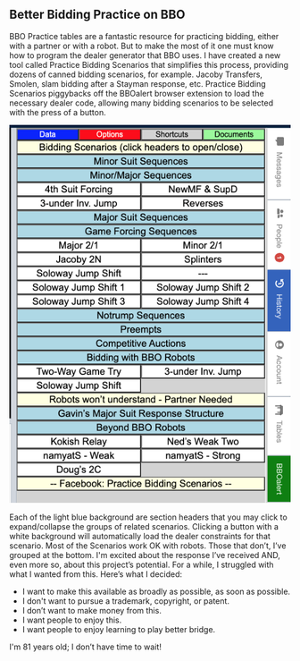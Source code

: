 ## Better Bidding Practice on BBO

BBO Practice tables are a fantastic resource for practicing bidding, either with a partner or with a robot. But to make the most of it one must know how to program the dealer generator that BBO uses. I have created a new tool called Practice Bidding Scenarios that simplifies this process, providing dozens of canned bidding scenarios, for example. Jacoby Transfers, Smolen, slam bidding after a Stayman response, etc. Practice Bidding Scenarios piggybacks off the BBOalert browser extension to load the necessary dealer code, allowing many bidding scenarios to be selected with the press of a button.  

![](/images/PBS-Shortcuts.png)

Each of the light blue background are section headers that you may click to expand/collapse the groups of related scenarios.  Clicking a button with a white background will automatically load the dealer constraints for that scenario.
Most of the Scenarios work OK with robots.  Those that don’t, I’ve grouped at the bottom.
I'm excited about the response I’ve received AND, even more so, about this project’s potential. For a while, I struggled with what I wanted from this.  Here’s what I decided:

- I want to make this available as broadly as possible, as soon as possible.  
- I don't want to pursue a trademark, copyright, or patent.
- I don’t want to make money from this.
- I want people to enjoy this.
- I want people to enjoy learning to play better bridge.

I'm 81 years old; I don’t have time to wait!
